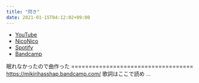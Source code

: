 ```yaml
---
title: "閃き"
date: 2021-01-15T04:12:02+09:00
---
```


- [YouTube](https://www.youtube.com/watch?IStq2zQbL38)
- [NicoNico](https://nico.ms/sm38121659)
- [Spotify](https://open.spotify.com/track/1Bf24yqe7RtPVeSj51cWcN)
- [Bandcamp](https://mikirihasshap.bandcamp.com/track/--178)

眠れなかったので曲作った =================================== https://mikirihasshap.bandcamp.com/ 歌詞はここで読め ...